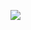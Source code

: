 ![](https://github-readme-stats.vercel.app/api?username=npmrun&show_icons=true&icon_color=CE1D2D&text_color=718096&bg_color=ffffff&hide_title=true)
